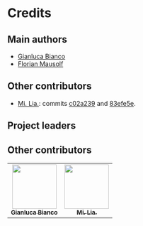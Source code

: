 # Credits

## Main authors

- [Gianluca Bianco](https://github.com/JustWhit3)
- [Florian Mausolf](https://github.com/FloMau)

## Other contributors

- [Mi. Lia.](https://github.com/mlliarm): commits [c02a239](https://github.com/JustWhit3/higgs-decay-classification/commit/c02a2399a37dbcf5e0353fe6a99e29bb3fae480e) and [83efe5e](https://github.com/JustWhit3/higgs-decay-classification/commit/83efe5e7525e5f65816663663b60c8341ca90df0).

## Project leaders

## Other contributors

<!-- ALL-CONTRIBUTORS-LIST:START - Do not remove or modify this section -->
<!-- prettier-ignore-start -->
<!-- markdownlint-disable -->
<table>
  <tr>
    <td align="center"><a href="https://justwhit3.github.io/"><img src="https://avatars.githubusercontent.com/u/48323961?v=4" width="100px;" alt=""/><br /><sub><b>Gianluca Bianco</b></sub></a></td>
    <td align="center"><a href="https://mlliarm.github.io/"><img src="https://avatars.githubusercontent.com/u/5833270?v=4" width="100px;" alt=""/><br /><sub><b>Mi. Lia.</b></sub></a></td>
  </tr>
</table>

<!-- markdownlint-restore -->
<!-- prettier-ignore-end -->

<!-- ALL-CONTRIBUTORS-LIST:END -->